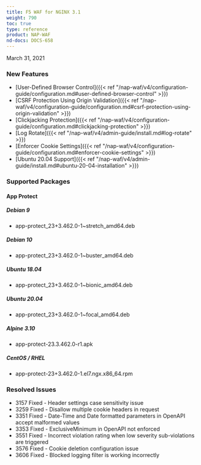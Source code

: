 ```yaml
---
title: F5 WAF for NGINX 3.1
weight: 790
toc: true
type: reference
product: NAP-WAF
nd-docs: DOCS-658
---
```


March 31, 2021

### New Features

- [User-Defined Browser Control]({{< ref "/nap-waf/v4/configuration-guide/configuration.md#user-defined-browser-control" >}})
- [CSRF Protection Using Origin Validation]({{< ref "/nap-waf/v4/configuration-guide/configuration.md#csrf-protection-using-origin-validation" >}})
- [Clickjacking Protection]({{< ref "/nap-waf/v4/configuration-guide/configuration.md#clickjacking-protection" >}})
- [Log Rotate]({{< ref "/nap-waf/v4/admin-guide/install.md#log-rotate" >}})
- [Enforcer Cookie Settings]({{< ref "/nap-waf/v4/configuration-guide/configuration.md#enforcer-cookie-settings" >}})
- [Ubuntu 20.04 Support]({{< ref "/nap-waf/v4/admin-guide/install.md#ubuntu-20-04-installation" >}})

### Supported Packages

#### App Protect

##### Debian 9

- app-protect_23+3.462.0-1~stretch_amd64.deb

##### Debian 10

- app-protect_23+3.462.0-1~buster_amd64.deb

##### Ubuntu 18.04

- app-protect_23+3.462.0-1~bionic_amd64.deb

##### Ubuntu 20.04

- app-protect_23+3.462.0-1~focal_amd64.deb

##### Alpine 3.10

- app-protect-23.3.462.0-r1.apk

##### CentOS / RHEL

- app-protect-23+3.462.0-1.el7.ngx.x86_64.rpm

### Resolved Issues

- 3157 Fixed - Header settings case sensitivity issue
- 3259 Fixed - Disallow multiple cookie headers in request
- 3351 Fixed - Date-Time and Date formatted parameters in OpenAPI accept malformed values
- 3353 Fixed - ExclusiveMinimum in OpenAPI not enforced
- 3551 Fixed - Incorrect violation rating when low severity sub-violations are triggered
- 3576 Fixed - Cookie deletion configuration issue
- 3606 Fixed - Blocked logging filter is working incorrectly
